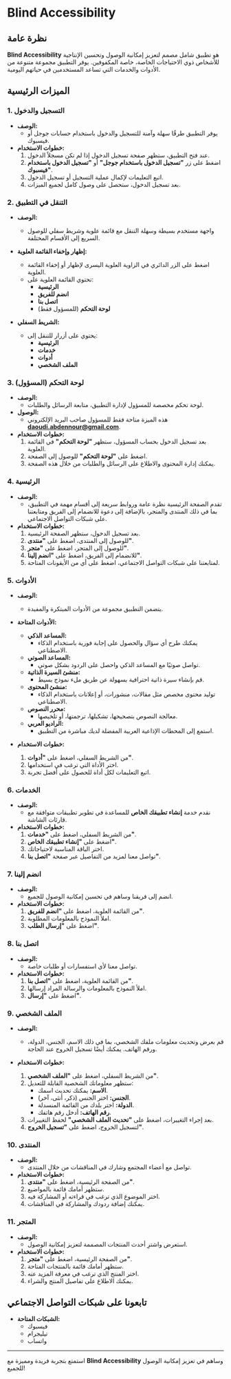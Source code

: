 # Blind Accessibility

## نظرة عامة

**Blind Accessibility** هو تطبيق شامل مصمم لتعزيز إمكانية الوصول وتحسين الإنتاجية للأشخاص ذوي الاحتياجات الخاصة، خاصة المكفوفين. يوفر التطبيق مجموعة متنوعة من الأدوات والخدمات التي تساعد المستخدمين في حياتهم اليومية.

## الميزات الرئيسية

### 1. التسجيل والدخول

- **الوصف:**
  - يوفر التطبيق طرقًا سهلة وآمنة للتسجيل والدخول باستخدام حسابات جوجل أو فيسبوك.
- **خطوات الاستخدام:**
  1. عند فتح التطبيق، ستظهر صفحة تسجيل الدخول إذا لم تكن مسجلاً الدخول.
  2. اضغط على زر **"تسجيل الدخول باستخدام جوجل"** أو **"تسجيل الدخول باستخدام فيسبوك"**.
  3. اتبع التعليمات لإكمال عملية التسجيل أو تسجيل الدخول.
  4. بعد تسجيل الدخول، ستحصل على وصول كامل لجميع الميزات.

### 2. التنقل في التطبيق

- **الوصف:**
  - واجهة مستخدم بسيطة وسهلة التنقل مع قائمة علوية وشريط سفلي للوصول السريع إلى الأقسام المختلفة.
- **إظهار وإخفاء القائمة العلوية:**
  - اضغط على الزر الدائري في الزاوية العلوية اليسرى لإظهار أو إخفاء القائمة العلوية.
  - تحتوي القائمة العلوية على:
    - **الرئيسية**
    - **انضم للفريق**
    - **اتصل بنا**
    - **لوحة التحكم** (للمسؤول فقط)

- **الشريط السفلي:**
  - يحتوي على أزرار للتنقل إلى:
    - **الرئيسية**
    - **خدمات**
    - **أدوات**
    - **الملف الشخصي**

### 3. لوحة التحكم (المسؤول)

- **الوصف:**
  - لوحة تحكم مخصصة للمسؤول لإدارة التطبيق، متابعة الرسائل والطلبات.
- **الوصول:**
  - هذه الميزة متاحة فقط للمسؤول صاحب البريد الإلكتروني **daoudi.abdennour@gmail.com**.
- **خطوات الاستخدام:**
  1. بعد تسجيل الدخول بحساب المسؤول، ستظهر **"لوحة التحكم"** في القائمة العلوية.
  2. اضغط على **"لوحة التحكم"** للوصول إلى الصفحة.
  3. يمكنك إدارة المحتوى والاطلاع على الرسائل والطلبات من خلال هذه الصفحة.

### 4. الرئيسية

- **الوصف:**
  - تقدم الصفحة الرئيسية نظرة عامة وروابط سريعة إلى أقسام مهمة في التطبيق، بما في ذلك المنتدى والمتجر، بالإضافة إلى دعوة للانضمام إلى الفريق ومتابعتنا على شبكات التواصل الاجتماعي.
- **خطوات الاستخدام:**
  1. بعد تسجيل الدخول، ستظهر الصفحة الرئيسية.
  2. للوصول إلى المنتدى، اضغط على **"منتدى"**.
  3. للوصول إلى المتجر، اضغط على **"متجر"**.
  4. للانضمام إلى الفريق، اضغط على **"انضم إلينا"**.
  5. لمتابعتنا على شبكات التواصل الاجتماعي، اضغط على أي من الأيقونات المتاحة.

### 5. الأدوات

- **الوصف:**
  - يتضمن التطبيق مجموعة من الأدوات المبتكرة والمفيدة.
- **الأدوات المتاحة:**
  - **المساعد الذكي:**
    - يمكنك طرح أي سؤال والحصول على إجابة فورية باستخدام الذكاء الاصطناعي.
  - **المساعد الصوتي:**
    - تواصل صوتيًا مع المساعد الذكي واحصل على الردود بشكل صوتي.
  - **منشئ السيرة الذاتية:**
    - قم بإنشاء سيرة ذاتية احترافية بسهولة عن طريق ملء نموذج بسيط.
  - **منشئ المحتوى:**
    - توليد محتوى مخصص مثل مقالات، منشورات، أو إعلانات باستخدام الذكاء الاصطناعي.
  - **محرر النصوص:**
    - معالجة النصوص بتصحيحها، تشكيلها، ترجمتها، أو تلخيصها.
  - **الراديو العربي:**
    - استمع إلى المحطات الإذاعية العربية المفضلة لديك مباشرة من التطبيق.

- **خطوات الاستخدام:**
  1. من الشريط السفلي، اضغط على **"أدوات"**.
  2. اختر الأداة التي ترغب في استخدامها.
  3. اتبع التعليمات لكل أداة للحصول على أفضل تجربة.

### 6. الخدمات

- **الوصف:**
  - نقدم خدمة **إنشاء تطبيقك الخاص** للمساعدة في تطوير تطبيقات متوافقة مع قارئات الشاشة.
- **خطوات الاستخدام:**
  1. من الشريط السفلي، اضغط على **"خدمات"**.
  2. اضغط على **"إنشاء تطبيقك الخاص"**.
  3. اختر الباقة المناسبة لاحتياجاتك.
  4. تواصل معنا لمزيد من التفاصيل عبر صفحة **"اتصل بنا"**.

### 7. انضم إلينا

- **الوصف:**
  - انضم إلى فريقنا وساهم في تحسين إمكانية الوصول للجميع.
- **خطوات الاستخدام:**
  1. من القائمة العلوية، اضغط على **"انضم للفريق"**.
  2. املأ النموذج بالمعلومات المطلوبة.
  3. اضغط على **"إرسال الطلب"**.

### 8. اتصل بنا

- **الوصف:**
  - تواصل معنا لأي استفسارات أو طلبات خاصة.
- **خطوات الاستخدام:**
  1. من القائمة العلوية، اضغط على **"اتصل بنا"**.
  2. املأ النموذج بالمعلومات والرسالة المراد إرسالها.
  3. اضغط على **"إرسال"**.

### 9. الملف الشخصي

- **الوصف:**
  - قم بعرض وتحديث معلومات ملفك الشخصي، بما في ذلك الاسم، الجنس، الدولة، ورقم الهاتف. يمكنك أيضًا تسجيل الخروج عند الحاجة.

- **خطوات الاستخدام:**
  1. من الشريط السفلي، اضغط على **"الملف الشخصي"**.
  2. ستظهر معلوماتك الشخصية القابلة للتعديل:
     - **الاسم:** يمكنك تحديث اسمك.
     - **الجنس:** اختر الجنس (ذكر، أنثى، آخر).
     - **الدولة:** اختر بلدك من القائمة المنسدلة.
     - **رقم الهاتف:** أدخل رقم هاتفك.
  3. بعد إجراء التغييرات، اضغط على **"تحديث الملف الشخصي"** لحفظ التغييرات.
  4. لتسجيل الخروج، اضغط على **"تسجيل الخروج"**.

### 10. المنتدى

- **الوصف:**
  - تواصل مع أعضاء المجتمع وشارك في المناقشات من خلال المنتدى.
- **خطوات الاستخدام:**
  1. من الصفحة الرئيسية، اضغط على **"منتدى"**.
  2. ستظهر أمامك قائمة بالمواضيع.
  3. اختر الموضوع الذي ترغب في قراءته أو المشاركة فيه.
  4. يمكنك إضافة ردودك والمشاركة في المناقشات.

### 11. المتجر

- **الوصف:**
  - استعرض واشترِ أحدث المنتجات المصممة لتعزيز إمكانية الوصول.
- **خطوات الاستخدام:**
  1. من الصفحة الرئيسية، اضغط على **"متجر"**.
  2. ستظهر أمامك قائمة بالمنتجات المتاحة.
  3. اختر المنتج الذي ترغب في معرفة المزيد عنه.
  4. يمكنك الاطلاع على تفاصيل المنتج والشراء.

## تابعونا على شبكات التواصل الاجتماعي

- **الشبكات المتاحة:**
  - فيسبوك
  - تيليجرام
  - واتساب

---

استمتع بتجربة فريدة ومميزة مع **Blind Accessibility** وساهم في تعزيز إمكانية الوصول للجميع!